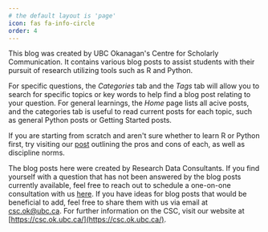 ```yaml
---
# the default layout is 'page'
icon: fas fa-info-circle
order: 4
---
```


This blog was created by UBC Okanagan's Centre for Scholarly Communication. It contains various blog posts to assist students with their pursuit of research utilizing tools such as R and Python.

For specific questions, the *Categories* tab and the *Tags* tab will allow you to search for specific topics or key words to help find a blog post relating to your question. For general learnings, the *Home* page lists all acive posts, and the categories tab is useful to read current posts for each topic, such as general Python posts or Getting Started posts.

If you are starting from scratch and aren't sure whether to learn R or Python first, try visiting our [post](https://csc-ubc-okanagan.github.io/R-Python-Blog/posts/Python-vs-R-How-To-Decide/) outlining the pros and cons of each, as well as discipline norms.

The blog posts here were created by Research Data Consultants. If you find yourself with a question that has not been answered by the blog posts currently available, feel free to reach out to schedule a one-on-one consultation with us [here](https://csc.ok.ubc.ca/consultations/research-data-consultation/). If you have ideas for blog posts that would be beneficial to add, feel free to share them with us via email at [csc.ok@ubc.ca](csc.ok@ubc.ca). For further information on the CSC, visit our website at [https://csc.ok.ubc.ca/](https://csc.ok.ubc.ca/).